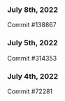 ### July 8th, 2022

Commit #138867

### July 5th, 2022

Commit #314353


### July 4th, 2022

Commit #72281
